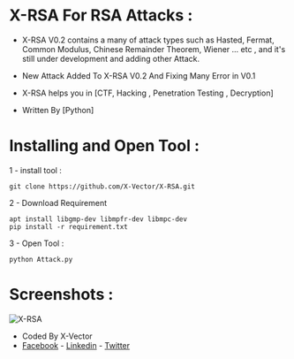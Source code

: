 # X-RSA For RSA Attacks :
- X-RSA V0.2 contains a many of attack types such as Hasted, Fermat, Common Modulus, Chinese Remainder Theorem, Wiener ... etc , and it's still under development and adding other Attack. 

- New Attack Added To X-RSA V0.2 And Fixing Many Error in V0.1

- X-RSA helps you in [CTF, Hacking , Penetration Testing , Decryption]

- Written By [Python]

# Installing and Open Tool :
1 - install tool : 
```
git clone https://github.com/X-Vector/X-RSA.git
```
2 - Download Requirement
```
apt install libgmp-dev libmpfr-dev libmpc-dev
pip install -r requirement.txt
```
3 - Open Tool :
```
python Attack.py
```
# Screenshots :

![X-RSA](https://f.top4top.net/p_1196js4bt1.png "X-RSA in Action")

- Coded By X-Vector
- [Facebook](https://www.facebook.com/X.Vector1) - [Linkedin](https://www.linkedin.com/in/x-vector/) - [Twitter](https://twitter.com/@XVector11)
